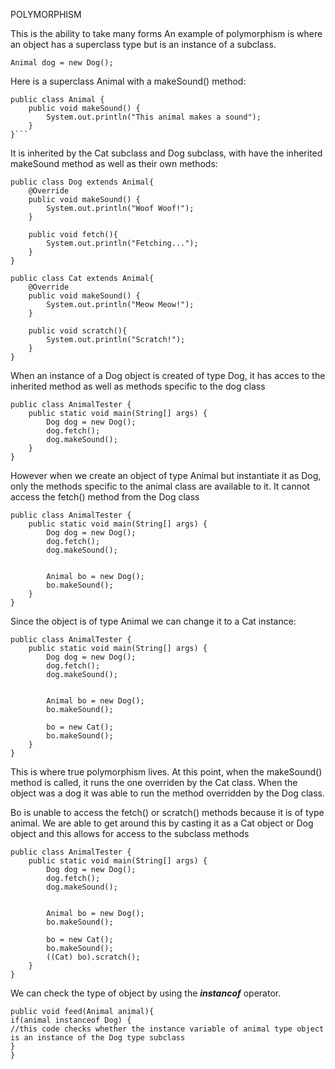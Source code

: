 POLYMORPHISM

This is the ability to take many forms
An example of polymorphism is where an object has a superclass type but is an instance of a subclass.

```
Animal dog = new Dog();
```
Here is a superclass Animal with a makeSound() method:

```
public class Animal {
    public void makeSound() {
        System.out.println("This animal makes a sound");
    }
}```
```
It is inherited by the Cat subclass and Dog subclass, with have the inherited makeSound method as well as their own methods:
```
public class Dog extends Animal{
    @Override
    public void makeSound() {
        System.out.println("Woof Woof!");
    }

    public void fetch(){
        System.out.println("Fetching...");
    }
}
```



```
public class Cat extends Animal{
    @Override
    public void makeSound() {
        System.out.println("Meow Meow!");
    }
    
    public void scratch(){
        System.out.println("Scratch!");
    }
}
```
When an instance of a Dog object is created of type Dog, it has acces to the inherited method as well as methods specific to the dog class
```
public class AnimalTester {
    public static void main(String[] args) {
        Dog dog = new Dog();
        dog.fetch();
        dog.makeSound();
    }
}
```
However when we create an object of type Animal but instantiate it as Dog, only the methods specific to the animal class are available to it.
It cannot access the fetch() method from the Dog class
```
public class AnimalTester {
    public static void main(String[] args) {
        Dog dog = new Dog();
        dog.fetch();
        dog.makeSound();
        
        
        Animal bo = new Dog();
        bo.makeSound();
    }
}
```
Since the object is of type Animal we can change it to a Cat instance:
```
public class AnimalTester {
    public static void main(String[] args) {
        Dog dog = new Dog();
        dog.fetch();
        dog.makeSound();
        
        
        Animal bo = new Dog();
        bo.makeSound();
        
        bo = new Cat();
        bo.makeSound();
    }
}
```
This is where true polymorphism lives. At this point, when the makeSound() method is called, it runs the one overriden by the Cat class.
When the object was a dog it was able to run the method overridden by the Dog class.

Bo is unable to access the fetch() or scratch() methods because it is of type animal.
We are able to get around this by casting it as a Cat object or Dog object and this allows for access to the subclass methods
```
public class AnimalTester {
    public static void main(String[] args) {
        Dog dog = new Dog();
        dog.fetch();
        dog.makeSound();


        Animal bo = new Dog();
        bo.makeSound();
        
        bo = new Cat();
        bo.makeSound();
        ((Cat) bo).scratch();
    }
}
```

We can check the type of object by using the *****instancof***** operator.
```
public void feed(Animal animal){
if(animal instanceof Dog) {
//this code checks whether the instance variable of animal type object is an instance of the Dog type subclass
}
}
```